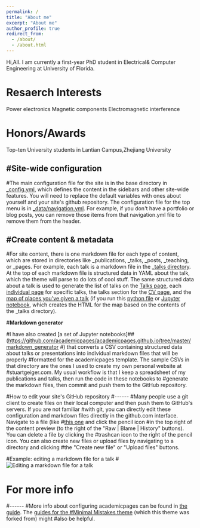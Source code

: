 ```yaml
---
permalink: /
title: "About me"
excerpt: "About me"
author_profile: true
redirect_from: 
  - /about/
  - /about.html
---
```


Hi,All. I am currently a first-year PhD student in Electrical& Computer Engineering at University of Florida.

Resaerch Interests
======
Power electronics
Magnetic components
Electromagnetic interference

Honors/Awards
======
Top-ten University students in Lantian Campus,Zhejiang University

#Site-wide configuration
------
#The main configuration file for the site is in the base directory in [_config.yml](https://github.com/academicpages/academicpages.github.io/blob/master/_config.yml), which defines the content in the sidebars and other site-wide features. You will need to replace the default variables with ones about yourself and your site's github repository. The configuration file for the top menu is in [_data/navigation.yml](https://github.com/academicpages/academicpages.github.io/blob/master/_data/navigation.yml). For example, if you don't have a portfolio or blog posts, you can remove those items from that navigation.yml file to remove them from the header. 

#Create content & metadata
------
#For site content, there is one markdown file for each type of content, which are stored in directories like _publications, _talks, _posts, _teaching, or _pages. For example, each talk is a markdown file in the [_talks directory](https://github.com/academicpages/academicpages.github.io/tree/master/_talks). At the top of each markdown file is structured data in YAML about the talk, which the theme will parse to do lots of cool stuff. The same structured data about a talk is used to generate the list of talks on the [Talks page](https://academicpages.github.io/talks), each [individual page](https://academicpages.github.io/talks/2012-03-01-talk-1) for specific talks, the talks section for the [CV page](https://academicpages.github.io/cv), and the [map of places you've given a talk](https://academicpages.github.io/talkmap.html) (if you run this [python file](https://github.com/academicpages/academicpages.github.io/blob/master/talkmap.py) or [Jupyter notebook](https://github.com/academicpages/academicpages.github.io/blob/master/talkmap.ipynb), which creates the HTML for the map based on the contents of the _talks directory).

#**Markdown generator**

#I have also created [a set of Jupyter notebooks]##(https://github.com/academicpages/academicpages.github.io/tree/master/markdown_generator
#) that converts a CSV containing structured data about talks or presentations into individual markdown files that will be properly #formatted for the academicpages template. The sample CSVs in that directory are the ones I used to create my own personal website at #stuartgeiger.com. My usual workflow is that I keep a spreadsheet of my publications and talks, then run the code in these notebooks to #generate the markdown files, then commit and push them to the GitHub repository.

#How to edit your site's GitHub repository
#------
#Many people use a git client to create files on their local computer and then push them to GitHub's servers. If you are not familiar #with git, you can directly edit these configuration and markdown files directly in the github.com interface. Navigate to a file (like #[this one](https://github.com/academicpages/academicpages.github.io/blob/master/_talks/2012-03-01-talk-1.md) and click the pencil icon #in the top right of the content preview (to the right of the "Raw | Blame | History" buttons). You can delete a file by clicking the #trashcan icon to the right of the pencil icon. You can also create new files or upload files by navigating to a directory and clicking #the "Create new file" or "Upload files" buttons. 

#Example: editing a markdown file for a talk
#![Editing a markdown file for a talk](/images/editing-talk.png)

# For more info
#------
#More info about configuring academicpages can be found in [the guide](https://academicpages.github.io/markdown/). The [guides for the #Minimal Mistakes theme](https://mmistakes.github.io/minimal-mistakes/docs/configuration/) (which this theme was forked from) might #also be helpful.
